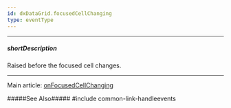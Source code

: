 ```yaml
---
id: dxDataGrid.focusedCellChanging
type: eventType
---
```

---
##### shortDescription
Raised before the focused cell changes.

---
Main article: [onFocusedCellChanging](/api-reference/10%20UI%20Widgets/dxDataGrid/1%20Configuration/onFocusedCellChanging.md '/Documentation/ApiReference/UI_Components/dxDataGrid/Configuration/#onFocusedCellChanging')

#####See Also#####
#include common-link-handleevents